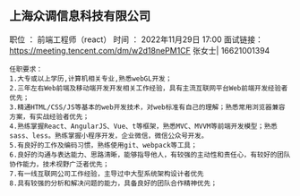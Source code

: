 ## 上海众调信息科技有限公司
职位 ： 前端工程师（react）
时间 ： 2022年11月29日 17:00
面试链接：https://meeting.tencent.com/dm/w2d18nePM1CF
张女士| 16621001394
```
任职要求：
1.大专或以上学历,计算机相关专业,熟悉webGL开发；
2.三年左右Web前端及移动端开发开发相关工作经验，具有主流互联网平台Web前端开发经验者优先；
3.精通HTML/CSS/JS等基本的web开发技术，对web标准有自己的理解；熟悉常用浏览器兼容方案，有实战经验者优先；
4.熟练掌握React、AngularJS、Vue、t等框架，熟悉MVC、MVVM等前端开发模型；熟悉 sass、less。熟练掌握小程序开发，企业微信，微信公众号开发。
5.有良好的工作及编码习惯，熟练使用git、webpack等工具；
6.良好的沟通与表达能力、思路清晰，能够指导他人，有较强的主动性和责任心，有较好的团队协作能力，技术视野广泛者优先；
7.有一线互联网公司工作经验，主导过中大型系统架构设计者优先
8.具有较强的分析和解决问题的能力，具备良好的团队合作精神优先；
```
